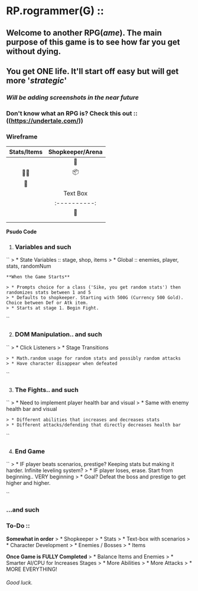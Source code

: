 # RP.rogrammer(G) ::
## Welcome to another RPG(_ame_). The main purpose of this game is to see how far you get without dying.
## You get **ONE** life. It'll start off easy but will get more '_strategic_'

### _Will be adding screenshots in the near future_

### Don't know what an RPG is? Check this out :: ((https://undertale.com/))

### Wireframe

| Stats/Items    | Shopkeeper/Arena |
| :------------: | :----------: |
|                | :man:        |
| :guardsman:    | :package:    |
| :school_satchel:|             |
|                | Text Box     |
|                | :----------: |
|                | :scroll:     |
|                |              |
|                |              |

**Psudo Code**
1. ### Variables and such
``
    > * State Variables :: stage, shop, items
    > * Global :: enemies, player, stats, randomNum

    **When the Game Starts**

    > * Prompts choice for a class ('Sike, you get random stats') then randomizes stats between 1 and 5
    > * Defaults to shopkeeper. Starting with 500G (Currency 500 Gold). Choice between Def or Atk item.
    > * Starts at stage 1. Begin Fight.

``

2. ### DOM Manipulation.. and such
``
    > * Click Listeners
    > * Stage Transitions

    > * Math.random usage for random stats and possibly random attacks
    > * Have character disappear when defeated

``

3. ### The Fights.. and such
``
    > * Need to implement player health bar and visual
    > * Same with enemy health bar and visual

    > * Different abilities that increases and decreases stats
    > * Different attacks/defending that directly decreases health bar

``

4. ### End Game
``
    > * IF player beats scenarios, prestige? Keeping stats but making it harder. Infinite leveling system?
    > * IF player loses, erase. Start from beginning.. VERY beginning
    > * Goal? Defeat the boss and prestige to get higher and higher.

``
### ...and such

### To-Do ::
**Somewhat in order**
    > * Shopkeeper
    > * Stats
    > * Text-box with scenarios
    > * Character Development
    > * Enemies / Bosses
    > * Items

**Once Game is FULLY Completed**
    > * Balance Items and Enemies
    > * Smarter AI/CPU for Increases Stages
    > * More Abilities
    > * More Attacks
    > * MORE EVERYTHING!

###### Good luck.